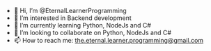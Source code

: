 - 👋 Hi, I’m @EternalLearnerProgramming
- 👀 I’m interested in Backend development
- 🌱 I’m currently learning Python, NodeJs and C#
- 💞️ I’m looking to collaborate on Python, NodeJs and C#
- 📫 How to reach me: the.eternal.learner.programming@gmail.com

<!---
EternalLearnerProgramming/EternalLearnerProgramming is a ✨ special ✨ repository because its `README.md` (this file) appears on your GitHub profile.
You can click the Preview link to take a look at your changes.
--->
